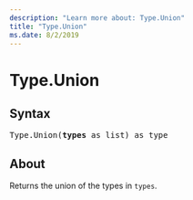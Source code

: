 ```yaml
---
description: "Learn more about: Type.Union"
title: "Type.Union"
ms.date: 8/2/2019
---
```

# Type.Union

## Syntax

<pre>
Type.Union(<b>types</b> as list) as type
</pre>

## About
Returns the union of the types in `types`.

